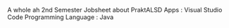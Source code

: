 A whole ah 2nd Semester Jobsheet about PraktALSD
Apps : Visual Studio Code
Programming Language : Java
